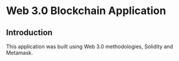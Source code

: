 # Web 3.0 Blockchain Application

## Introduction

This application was built using Web 3.0 methodologies, Solidity and Metamask.
